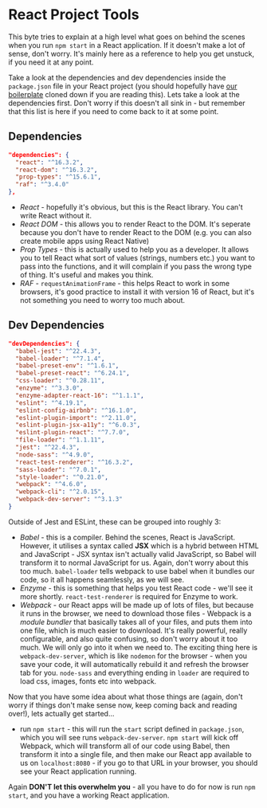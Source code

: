 # React Project Tools

This byte tries to explain at a high level what goes on behind the scenes when you run `npm start` in a React application. If it doesn't make a lot of sense, don't worry. It's mainly here as a reference to help you get unstuck, if you need it at any point.

Take a look at the dependencies and dev dependencies inside the `package.json` file in your React project (you should hopefully have [our boilerplate](https://github.com/MCRcodes/react-bootstrap) cloned down if you are reading this). Lets take a look at the dependencies first. Don't worry if this doesn't all sink in - but remember that this list is here if you need to come back to it at some point.

## Dependencies

```json
"dependencies": {
  "react": "^16.3.2",
  "react-dom": "^16.3.2",
  "prop-types": "^15.6.1",
  "raf": "^3.4.0"
},
```

- *React* - hopefully it's obvious, but this is the React library. You can't write React without it.
- *React DOM* - this allows you to render React to the DOM. It's seperate because you don't have to render React to the DOM (e.g. you can also create mobile apps using React Native)
- *Prop Types* - this is actually used to help you as a developer. It allows you to tell React what sort of values (strings, numbers etc.) you want to pass into the functions, and it will complain if you pass the wrong type of thing. It's useful and makes you think.
- *RAF* - `requestAnimationFrame` - this helps React to work in some browsers, it's good practice to install it with version 16 of React, but it's not something you need to worry too much about.

## Dev Dependencies

```json
"devDependencies": {
  "babel-jest": "^22.4.3",
  "babel-loader": "^7.1.4",
  "babel-preset-env": "^1.6.1",
  "babel-preset-react": "^6.24.1",
  "css-loader": "^0.28.11",
  "enzyme": "^3.3.0",
  "enzyme-adapter-react-16": "^1.1.1",
  "eslint": "^4.19.1",
  "eslint-config-airbnb": "^16.1.0",
  "eslint-plugin-import": "^2.11.0",
  "eslint-plugin-jsx-a11y": "^6.0.3",
  "eslint-plugin-react": "^7.7.0",
  "file-loader": "^1.1.11",
  "jest": "^22.4.3",
  "node-sass": "^4.9.0",
  "react-test-renderer": "^16.3.2",
  "sass-loader": "^7.0.1",
  "style-loader": "^0.21.0",
  "webpack": "^4.6.0",
  "webpack-cli": "^2.0.15",
  "webpack-dev-server": "^3.1.3"
}
```

Outside of Jest and ESLint, these can be grouped into roughly 3:

- *Babel* - this is a compiler. Behind the scenes, React is JavaScript. However, it utilises a syntax called **JSX** which is a hybrid between HTML and JavaScript - JSX syntax isn't actually valid JavaScript, so Babel will transform it to normal JavaScript for us.  Again, don't worry about this too much. `babel-loader` tells webpack to use babel when it bundles our code, so it all happens seamlessly, as we will see.
- *Enzyme* - this is something that helps you test React code - we'll see it more shortly. `react-test-renderer` is required for Enzyme to work.
- *Webpack* -  our React apps will be made up of lots of files, but because it runs in the browser, we need to download those files - Webpack is a *module bundler* that basically takes all of your files, and puts them into one file, which is much easier to download. It's really powerful, really configurable, and also quite confusing, so don't worry about it too much. We will only go into it when we need to. The exciting thing here is `webpack-dev-server`, which is like `nodemon` for the browser - when you save your code, it will automatically rebuild it and refresh the browser tab for you. `node-sass` and everything ending in `loader` are required to load css, images, fonts etc into webpack.

Now that you have some idea about what those things are (again, don't worry if things don't make sense now, keep coming back and reading over!), lets actually get started...

- run `npm start` - this will run the `start` script defined in `package.json`, which you will see runs `webpack-dev-server`. `npm start` will kick off Webpack, which will transform all of our code using Babel, then transform it into a single file, and then make our React app available to us on `localhost:8080` - if you go to that URL in your browser, you should see your React application running.

Again **DON'T let this overwhelm you** - all you have to do for now is run `npm start`, and you have a working React application.
